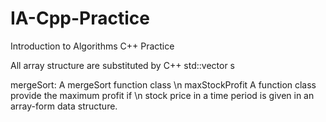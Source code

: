 # IA-Cpp-Practice
Introduction to Algorithms C++ Practice

All array structure are substituted by C++ std::vector s

mergeSort:        A mergeSort function class
\n
maxStockProfit    A function class provide the maximum profit if \n
                  stock price in a time period is given in an array-form
                  data structure.
